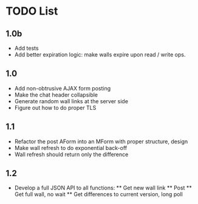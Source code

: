 TODO List
=========

1.0b
----

* Add tests
* Add better expiration logic: make walls expire upon read / write ops.

1.0
---

* Add non-obtrusive AJAX form posting
* Make the chat header collapsible
* Generate random wall links at the server side
* Figure out how to do proper TLS

1.1
---

* Refactor the post AForm into an MForm with proper structure, design
* Make wall refresh to do exponential back-off
* Wall refresh should return only the difference

1.2
---

* Develop a full JSON API to all functions:
** Get new wall link
** Post
** Get full wall, no wait
** Get differences to current version, long poll


